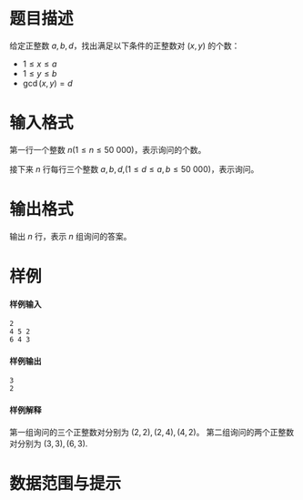 
# 题目描述

给定正整数 $a,b,d$，找出满足以下条件的正整数对 $(x,y)$ 的个数：
* $1 \le x \le a$
* $1 \le y \le b$
* $\gcd(x,y)=d$

# 输入格式

第一行一个整数 $n (1 \le n \le 50\ 000)$，表示询问的个数。

接下来 $n$ 行每行三个整数 $a,b,d$,$(1 \le d \le a,b \le 50\ 000)$，表示询问。

# 输出格式

输出 $n$ 行，表示 $n$ 组询问的答案。

# 样例

#### 样例输入
```plain
2
4 5 2
6 4 3
```

#### 样例输出
```plain
3
2
```

#### 样例解释
第一组询问的三个正整数对分别为 $(2,2), (2,4), (4,2)$。
第二组询问的两个正整数对分别为 $(3,3), (6,3)$.

# 数据范围与提示



